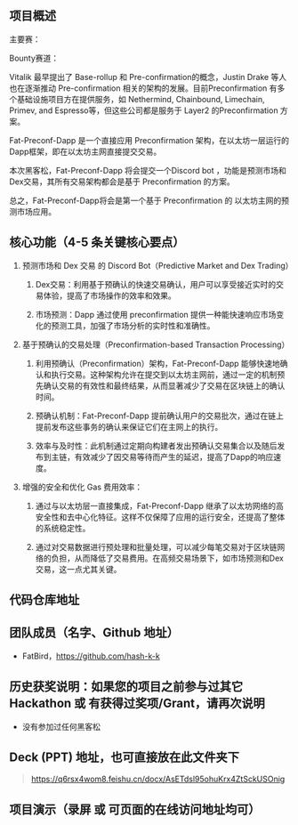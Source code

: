 ## 项目概述

主要赛：

Bounty赛道：

Vitalik 最早提出了 Base-rollup 和 Pre-confirmation的概念，Justin Drake 等人也在逐渐推动 Pre-confirmation 相关的架构的发展。目前Preconfirmation 有多个基础设施项目方在提供服务，如 Nethermind, Chainbound, Limechain, Primev, and Espresso等，但这些公司都是服务于 Layer2 的Preconfirmation 方案。

Fat-Preconf-Dapp 是一个直接应用 Preconfirmation 架构，在以太坊一层运行的Dapp框架，即在以太坊主网直接提交交易。

本次黑客松，Fat-Preconf-Dapp 将会提交一个Discord bot ，功能是预测市场和Dex交易，其所有交易架构都会是基于 Preconfirmation 的方案。

总之，Fat-Preconf-Dapp将会是第一个基于 Preconfirmation 的 以太坊主网的预测市场应用。

## 核心功能（4-5 条关键核心要点）

  

1. 预测市场和 Dex 交易 的 Discord Bot（Predictive Market and Dex Trading）
    
    1. Dex交易：利用基于预确认的快速交易确认，用户可以享受接近实时的交易体验，提高了市场操作的效率和效果。
        
    2. 市场预测：Dapp 通过使用 preconfirmation 提供一种能快速响应市场变化的预测工具，加强了市场分析的实时性和准确性。
        
2. 基于预确认的交易处理（Preconfirmation-based Transaction Processing）
    
    1. 利用预确认（Preconfirmation）架构，Fat-Preconf-Dapp 能够快速地确认和执行交易。这种架构允许在提交到以太坊主网前，通过一定的机制预先确认交易的有效性和最终结果，从而显著减少了交易在区块链上的确认时间。
        
    2. 预确认机制：Fat-Preconf-Dapp 提前确认用户的交易批次，通过在链上提前发布这些事务的确认来保证它们在主网上的执行。
        
    3. 效率与及时性：此机制通过定期向构建者发出预确认交易集合以及随后发布到主链，有效减少了因交易等待而产生的延迟，提高了Dapp的响应速度。
        
3. 增强的安全和优化 Gas 费用效率：
    
    1. 通过与以太坊层一直接集成，Fat-Preconf-Dapp 继承了以太坊网络的高安全性和去中心化特征。这样不仅保障了应用的运行安全，还提高了整体的系统稳定性。
        
    2. 通过对交易数据进行预处理和批量处理，可以减少每笔交易对于区块链网络的负担，从而降低了交易费用。在高频交易场景下，如市场预测和Dex交易，这一点尤其关键。

## 代码仓库地址



## 团队成员（名字、Github 地址）

* FatBird，https://github.com/hash-k-k


## 历史获奖说明：如果您的项目之前参与过其它 Hackathon 或 有获得过奖项/Grant，请再次说明

* 没有参加过任何黑客松

## Deck (PPT) 地址，也可直接放在此文件夹下

> https://q6rsx4wom8.feishu.cn/docx/AsETdsl95ohuKrx4ZtSckUSOnig

## 项目演示（录屏 或 可页面的在线访问地址均可）

> 


